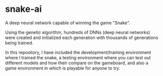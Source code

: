 # snake-ai
A deep neural network capable of winning the game "Snake".

Using the genetic algorithm, hundreds of DNNs (deep neural networks) were created and initialized each generation with thousands of generations being trained. 

In this repository, I have included the development/training environment where I trained the snake, a testing environment where you can test out different models and how their compare on the gameboard, and also a game environment in which is playable for anyone to try.

